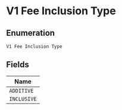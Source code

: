 
# V1 Fee Inclusion Type

## Enumeration

`V1 Fee Inclusion Type`

## Fields

| Name |
|  --- |
| `ADDITIVE` |
| `INCLUSIVE` |

